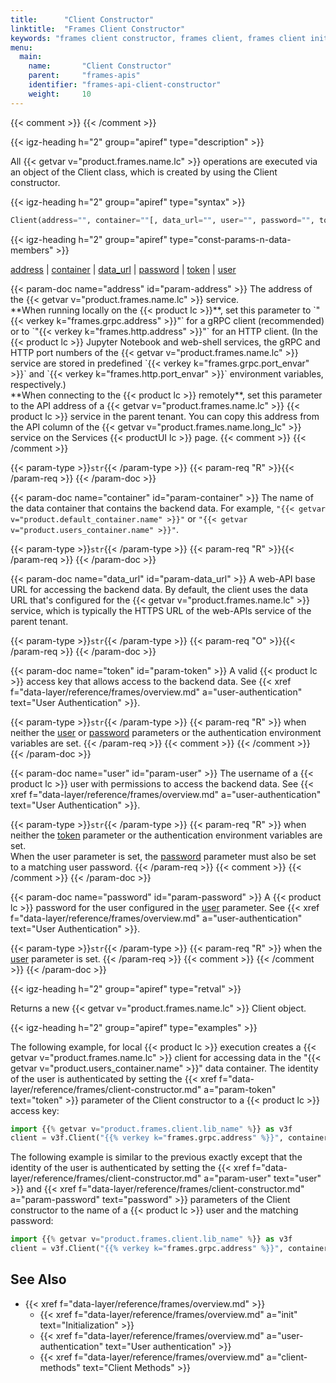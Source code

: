 ```yaml
---
title:      "Client Constructor"
linktitle:  "Frames Client Constructor"
keywords: "frames client constructor, frames client, frames client initialization, frames client init, user authentiation, authentication, Frames authentication, address, container, data_url, password, token, user"
menu:
  main:
    name:       "Client Constructor"
    parent:     "frames-apis"
    identifier: "frames-api-client-constructor"
    weight:     10
---
```

{{< comment >}}<!-- [c-ext-ref-frames] [InfInfo] (sharonl) This page is
  referenced from the v3io/frames README file. -->
{{< /comment >}}

<!-- //////////////////////////////////////// -->
{{< igz-heading h="2" group="apiref" type="description" >}}

All {{< getvar v="product.frames.name.lc" >}} operations are executed via an object of the <api>Client</api> class, which is created by using the <api>Client</api> constructor.

<!-- //////////////////////////////////////// -->
{{< igz-heading h="2" group="apiref" type="syntax" >}}

```python
Client(address="", container=""[, data_url="", user="", password="", token=""])
```

<!-- //////////////////////////////////////// -->
{{< igz-heading h="2" group="apiref" type="const-params-n-data-members" >}}

[<paramname>address</paramname>](#param-address) |
[<paramname>container</paramname>](#param-container) |
[<paramname>data_url</paramname>](#param-data_url) |
[<paramname>password</paramname>](#param-password) |
[<paramname>token</paramname>](#param-token) |
[<paramname>user</paramname>](#param-user)

<dl>
  <!-- address -->
  {{< param-doc name="address" id="param-address" >}}
  The address of the {{< getvar v="product.frames.name.lc" >}} service.
  <br/>
  **When running locally on the {{< product lc >}}**, set this parameter to `"{{< verkey k="frames.grpc.address" >}}"` for a gRPC client (recommended) or to `"{{< verkey k="frames.http.address" >}}"` for an HTTP client.
    (In the {{< product lc >}} Jupyter Notebook and web-shell services, the gRPC and HTTP port numbers of the {{< getvar v="product.frames.name.lc" >}} service are stored in predefined `{{< verkey k="frames.grpc.port_envar" >}}` and `{{< verkey k="frames.http.port_envar" >}}` environment variables, respectively.)
  <br/>
  **When connecting to the {{< product lc >}} remotely**, set this parameter to the API address of a {{< getvar v="product.frames.name.lc" >}} {{< product lc >}} service in the parent tenant.
    You can copy this address from the <gui-label>API</gui-label> column of the {{< getvar v="product.frames.name.long_lc" >}} service on the <gui-title>Services</gui-title> {{< productUI lc >}} page.
  {{< comment >}}<!-- [InfraInfo] (sharonl) I didn't use a list because then
    the list-item bullets of the param-type and param-req shortcodes, below,
    appear to be a continuation of the li bullets in the param description. -->
  {{< /comment >}}

  {{< param-type >}}`str`{{< /param-type >}}
  {{< param-req "R" >}}{{< /param-req >}}
  {{< /param-doc >}}

  <!-- container -->
  {{< param-doc name="container" id="param-container" >}}
  The name of the data container that contains the backend data.
  For example, `"{{< getvar v="product.default_container.name" >}}"` or `"{{< getvar v="product.users_container.name" >}}"`.

  {{< param-type >}}`str`{{< /param-type >}}
  {{< param-req "R" >}}{{< /param-req >}}
  {{< /param-doc >}}

  <!-- data_url -->
  {{< param-doc name="data_url" id="param-data_url" >}}
  A web-API base URL for accessing the backend data.
  By default, the client uses the data URL that's configured for the {{< getvar v="product.frames.name.lc" >}} service, which is typically the HTTPS URL of the web-APIs service of the parent tenant.

  {{< param-type >}}`str`{{< /param-type >}}
  {{< param-req "O" >}}{{< /param-req >}}
  {{< /param-doc >}}

  <!-- token -->
  {{< param-doc name="token" id="param-token" >}}
  A valid {{< product lc >}} access key that allows access to the backend data.
  See {{< xref f="data-layer/reference/frames/overview.md" a="user-authentication" text="User Authentication" >}}.

  {{< param-type >}}`str`{{< /param-type >}}
  {{< param-req "R" >}} when neither the [<api>user</api>](#param-user) or [<api>password</api>](#param-password) parameters or the authentication environment variables are set.
  {{< /param-req >}}
    {{< comment >}}<!-- [ci-paramname-in-li-param-xxx-shcds] `paramname`
      replaced with `api` to avoid extra space around the output bullet. -->
    {{< /comment >}}
  {{< /param-doc >}}

  <!-- user -->
  {{< param-doc name="user" id="param-user" >}}
  The username of a {{< product lc >}} user with permissions to access the backend data.
  See {{< xref f="data-layer/reference/frames/overview.md" a="user-authentication" text="User Authentication" >}}.

  {{< param-type >}}`str`{{< /param-type >}}
  {{< param-req "R" >}} when neither the [<api>token</api>](#param-token) parameter or the authentication environment variables are set.
    <br/>
    When the <api>user</api> parameter is set, the [<api>password</api>](#param-password) parameter must also be set to a matching user password.
  {{< /param-req >}}
    {{< comment >}}<!-- [ci-paramname-in-li-param-xxx-shcds] -->
    {{< /comment >}}
  {{< /param-doc >}}

  <!-- password -->
  {{< param-doc name="password" id="param-password" >}}
  A {{< product lc >}} password for the user configured in the [<paramname>user</paramname>](#param-user) parameter.
  See {{< xref f="data-layer/reference/frames/overview.md" a="user-authentication" text="User Authentication" >}}.

  {{< param-type >}}`str`{{< /param-type >}}
  {{< param-req "R" >}} when the [<api>user</api>](#param-user) parameter is set.
  {{< /param-req >}}
    {{< comment >}}<!-- [ci-paramname-in-li-param-xxx-shcds] -->
    {{< /comment >}}
  {{< /param-doc >}}
</dl>

<!-- //////////////////////////////////////// -->
{{< igz-heading h="2" group="apiref" type="retval" >}}

Returns a new {{< getvar v="product.frames.name.lc" >}} <api>Client</api> object.

<!-- //////////////////////////////////////// -->
{{< igz-heading h="2" group="apiref" type="examples" >}}

The following example, for local {{< product lc >}} execution creates a {{< getvar v="product.frames.name.lc" >}} client for accessing data in the "{{< getvar v="product.users_container.name" >}}" data container.
The identity of the user is authenticated by setting the <paramname>{{< xref f="data-layer/reference/frames/client-constructor.md" a="param-token" text="token" >}}</paramname> parameter of the <api>Client</api> constructor to a {{< product lc >}} access key:
```python
import {{% getvar v="product.frames.client.lib_name" %}} as v3f
client = v3f.Client("{{% verkey k="frames.grpc.address" %}}", container="{{% getvar v="product.users_container.name" %}}", token="{{< productUI access_key_example >}}")
```

The following example is similar to the previous exactly except that the identity of the user is authenticated by setting the <paramname>{{< xref f="data-layer/reference/frames/client-constructor.md" a="param-user" text="user" >}}</paramname> and <paramname>{{< xref f="data-layer/reference/frames/client-constructor.md" a="param-password" text="password" >}}</paramname> parameters of the <api>Client</api> constructor to the name of a {{< product lc >}} user and the matching password:
```python
import {{% getvar v="product.frames.client.lib_name" %}} as v3f
client = v3f.Client("{{% verkey k="frames.grpc.address" %}}", container="{{% getvar v="product.users_container.name" %}}, user="{{% getvar v="product.running_user.example" %}}", password="mypass")
```

<!-- //////////////////////////////////////// -->
## See Also

- {{< xref f="data-layer/reference/frames/overview.md" >}}
    - {{< xref f="data-layer/reference/frames/overview.md" a="init" text="Initialization" >}}
    - {{< xref f="data-layer/reference/frames/overview.md" a="user-authentication" text="User authentication" >}}
    - {{< xref f="data-layer/reference/frames/overview.md" a="client-methods" text="Client Methods" >}}

